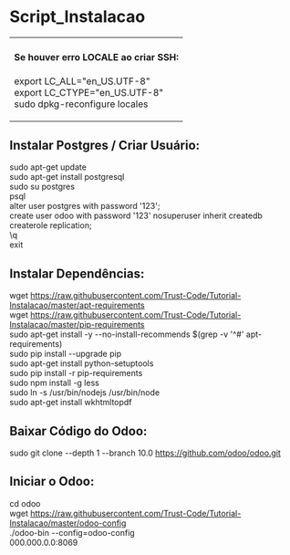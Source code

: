 # Script_Instalacao
<table><tr><td>
<h4> Se houver erro LOCALE ao criar SSH: </h4>
 
export LC_ALL="en_US.UTF-8" <br/>
export LC_CTYPE="en_US.UTF-8" <br/>
sudo dpkg-reconfigure locales <br/>

</td></tr></table>

<h2> Instalar Postgres / Criar Usuário: </h2>

sudo apt-get update <br/>
sudo apt-get install postgresql <br/>
sudo su postgres <br/>
psql <br/>
alter user postgres with password '123'; <br/>
create user odoo with password '123' nosuperuser inherit createdb createrole replication; <br/>
\q <br/>
exit <br/>


<h2> Instalar Dependências: </h2>

wget https://raw.githubusercontent.com/Trust-Code/Tutorial-Instalacao/master/apt-requirements <br/>
wget https://raw.githubusercontent.com/Trust-Code/Tutorial-Instalacao/master/pip-requirements <br/>
sudo apt-get install -y --no-install-recommends $(grep -v '^#' apt-requirements) <br/>
sudo pip install --upgrade pip <br/>
sudo apt-get install python-setuptools <br/>
sudo pip install -r pip-requirements <br/>
sudo npm install -g less <br/>
sudo ln -s /usr/bin/nodejs /usr/bin/node <br/>
sudo apt-get install wkhtmltopdf  <br/>


<h2> Baixar Código do Odoo: </h2>

sudo git clone --depth 1 --branch 10.0 https://github.com/odoo/odoo.git <br/>


<h2> Iniciar o Odoo: </h2>

cd odoo <br/>
wget https://raw.githubusercontent.com/Trust-Code/Tutorial-Instalacao/master/odoo-config <br/>
./odoo-bin --config=odoo-config <br/>
000.000.0.0:8069 <br/>
